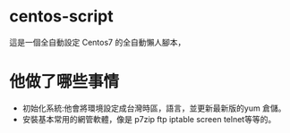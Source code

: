 # centos-script
 這是一個全自動設定 Centos7 的全自動懶人腳本，
# 他做了哪些事情
* 初始化系統:他會將環境設定成台灣時區，語言，並更新最新版的yum 倉儲。
* 安裝基本常用的網管軟體，像是 p7zip ftp iptable screen telnet等等的。

